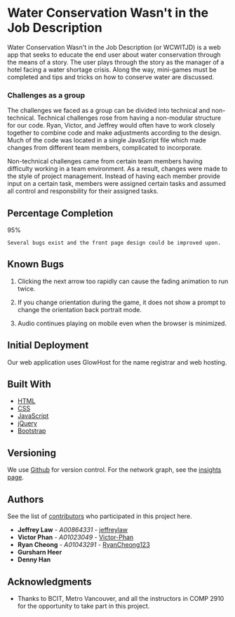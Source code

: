 # Water Conservation Wasn't in the Job Description

Water Conservation Wasn't in the Job Description (or WCWITJD) is a web app that seeks to educate the end user about water conservation through the means of a story. The user plays through the story as the manager of a hotel facing a water shortage crisis. Along the way, mini-games must be completed and tips and tricks on how to conserve water are discussed.


### Challenges as a group
The challenges we faced as a group can be divided into technical and non-technical. Technical challenges rose from having a non-modular structure for our code. Ryan, Victor, and Jeffrey would often have to work closely together to combine code and make adjustments according to the design. Much of the code was located in a single JavaScript file which made changes from different team members, complicated to incorporate.

Non-technical challenges came from certain team members having difficulty working in a team environment. As a result, changes were made to the style of project management. Instead of having each member provide input on a certain task, members were assigned certain tasks and assumed all control and responsbility for their assigned tasks.

## Percentage Completion
95%

```
Several bugs exist and the front page design could be improved upon.
```

## Known Bugs

1. Clicking the next arrow too rapidly can cause the fading animation to run twice.

2. If you change orientation during the game, it does not show a prompt to change the orientation back portrait mode.

3. Audio continues playing on mobile even when the browser is minimized. 


## Initial Deployment

Our web application uses GlowHost for the name registrar and web hosting.

## Built With

* [HTML](https://en.wikipedia.org/wiki/HTML)
* [CSS](https://en.wikipedia.org/wiki/Cascading_Style_Sheets)
* [JavaScript](https://en.wikipedia.org/wiki/JavaScript)
* [jQuery](https://jquery.com/)
* [Bootstrap](https://getbootstrap.com/)


## Versioning

We use [Github](https://github.com/) for version control. For the network graph, see the [insights page](https://github.com/jeffreylaw/comp2910project/network). 

## Authors

See the list of [contributors](https://github.com/jeffreylaw/comp2910project/graphs/contributors) who participated in this project here.

* **Jeffrey Law** - *A00864331* - [jeffreylaw](https://github.com/jeffreylaw)
* **Victor Phan** - *A01023049* - [Victor-Phan](https://github.com/Victor-Phan)
* **Ryan Cheong** - *A01043291* - [RyanCheong123](https://github.com/RyanCheong123)
* **Gursharn Heer**
* **Denny Han**

## Acknowledgments

* Thanks to BCIT, Metro Vancouver, and all the instructors in COMP 2910 for the opportunity to take part in this project.



